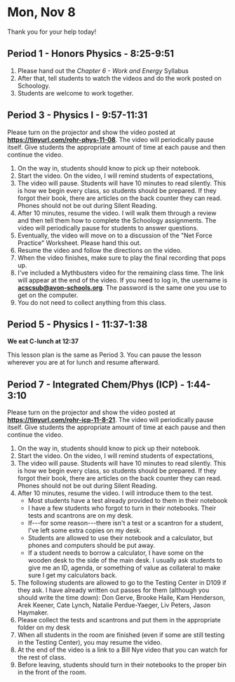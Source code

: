 # Mon, Nov 8

Thank you for your help today!  

## Period 1 - Honors Physics - 8:25-9:51

1. Please hand out the *Chapter 6 - Work and Energy* Syllabus
2. After that, tell students to watch the videos and do the work posted on Schoology. 
3. Students are welcome to work together.



## Period 3 - Physics I - 9:57-11:31

 Please turn on the projector and show the video posted at **https://tinyurl.com/rohr-phys-11-08**.  The video will periodically pause itself.  Give students the appropriate amount of time at each pause and then continue the video.

1. On the way in, students should know to pick up their notebook.
2. Start the video.  On the video, I will remind students of expectations,
3. The video will pause.  Students will have 10 minutes to read silently.  This is how we begin every class, so students should be prepared.  If they forgot their book, there are articles on the back counter they can read.  Phones should not be out during Silent Reading.
4. After 10 minutes, resume the video.  I will walk them through a review and then tell them how to complete the Schoology assignments.  The video will periodically pause for students to answer questions.
5. Eventually, the video will move on to a discussion of the "Net Force Practice" Worksheet.  Please hand this out.
6. Resume the video and follow the directions on the video.
7. When the video finishes, make sure to play the final recording that pops up.
8. I've included a Mythbusters video for the remaining class time.  The link will appear at the end of the video.  If you need to log in, the username is **acscsub@avon-schools.org**.  The password is the same one you use to get on the computer.
9. You do not need to collect anything from this class. 



## Period 5 - Physics I - 11:37-1:38

**We eat C-lunch at 12:37**

This lesson plan is the same as Period 3.  You can pause the lesson wherever you are at for lunch and resume afterward.


## Period 7 - Integrated Chem/Phys (ICP) - 1:44-3:10


 Please turn on the projector and show the video posted at **https://tinyurl.com/rohr-icp-11-8-21**.  The video will periodically pause itself.  Give students the appropriate amount of time at each pause and then continue the video.

1. On the way in, students should know to pick up their notebook.
2. Start the video.  On the video, I will remind students of expectations,
3. The video will pause.  Students will have 10 minutes to read silently.  This is how we begin every class, so students should be prepared.  If they forgot their book, there are articles on the back counter they can read.  Phones should not be out during Silent Reading.
4. After 10 minutes, resume the video.  I will introduce them to the test.
	- Most students have a test already provided to them in their notebook
	- I have a few students who forgot to turn in their notebooks.  Their tests and scantrons are on my desk.
	- If---for some reason---there isn't a test or a scantron for a student, I've left some extra copies on my desk.
	- Students are allowed to use their notebook and a calculator, but phones and computers should be put away.
	- If a student needs to borrow a calculator, I have some on the wooden desk to the side of the main desk.  I usually ask students to give me an ID, agenda, or something of value as collateral to make sure I get my calculators back.
5. The following students are allowed to go to the Testing Center in D109 if they ask.  I have already written out passes for them (although you should write the time down): Don Gerve, Brooke Haile, Kam Henderson, Arek Keener, Cate Lynch, Natalie Perdue-Yaeger, Liv Peters, Jason Haymaker.
6. Please collect the tests and scantrons and put them in the appropriate folder on my desk
7. When all students in the room are finished (even if some are still testing in the Testing Center), you may resume the video.
8. At the end of the video is a link to a Bill Nye video that you can watch for the rest of class.
9. Before leaving, students should turn in their notebooks to the proper bin in the front of the room.
<!--stackedit_data:
eyJoaXN0b3J5IjpbLTkxNDg2MzI1LC04MzcwMTIxODQsMjA3ND
Y0MDczMywxNzAyMDAxNjAwLC03NjY2NjY4NDYsMTE5NDY5ODQ3
Ml19
-->